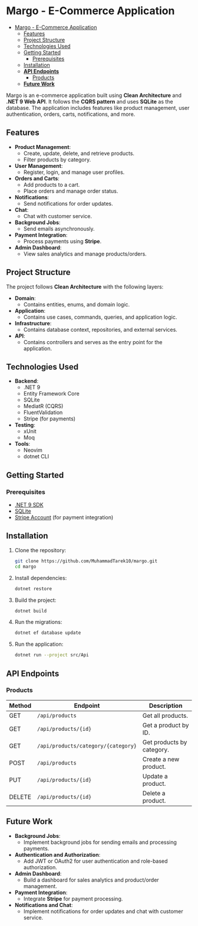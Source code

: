 # Margo - E-Commerce Application

<!--toc:start-->

- [Margo - E-Commerce Application](#margo-e-commerce-application)
  - [Features](#features)
  - [Project Structure](#project-structure)
  - [Technologies Used](#technologies-used)
  - [Getting Started](#getting-started)
    - [Prerequisites](#prerequisites)
  - [Installation](#installation)
  - [**API Endpoints**](#api-endpoints)
    - [Products](#products)
  - [**Future Work**](#future-work)
  <!--toc:end-->

Margo is an e-commerce application built using **Clean Architecture** and **.NET 9 Web API**. It follows the **CQRS pattern** and uses **SQLite** as the database. The application includes features like product management, user authentication, orders, carts, notifications, and more.

## Features

- **Product Management**:
  - Create, update, delete, and retrieve products.
  - Filter products by category.
- **User Management**:
  - Register, login, and manage user profiles.
- **Orders and Carts**:
  - Add products to a cart.
  - Place orders and manage order status.
- **Notifications**:
  - Send notifications for order updates.
- **Chat**:
  - Chat with customer service.
- **Background Jobs**:
  - Send emails asynchronously.
- **Payment Integration**:
  - Process payments using **Stripe**.
- **Admin Dashboard**:
  - View sales analytics and manage products/orders.

## Project Structure

The project follows **Clean Architecture** with the following layers:

- **Domain**:
  - Contains entities, enums, and domain logic.
- **Application**:
  - Contains use cases, commands, queries, and application logic.
- **Infrastructure**:
  - Contains database context, repositories, and external services.
- **API**:
  - Contains controllers and serves as the entry point for the application.

## Technologies Used

- **Backend**:
  - .NET 9
  - Entity Framework Core
  - SQLite
  - MediatR (CQRS)
  - FluentValidation
  - Stripe (for payments)
- **Testing**:
  - xUnit
  - Moq
- **Tools**:
  - Neovim
  - dotnet CLI

## Getting Started

### Prerequisites

- [.NET 9 SDK](https://dotnet.microsoft.com/download/dotnet/9.0)
- [SQLite](https://sqlite.org/index.html)
- [Stripe Account](https://stripe.com) (for payment integration)

## Installation

1. Clone the repository:

   ```bash
   git clone https://github.com/MuhammadTarek10/margo.git
   cd margo
   ```

2. Install dependencies:

   ```bash
   dotnet restore
   ```

3. Build the project:

   ```bash
   dotnet build
   ```

4. Run the migrations:

   ```bash
   dotnet ef database update
   ```

5. Run the application:

   ```bash
   dotnet run --project src/Api
   ```

## API Endpoints

### Products

| Method | Endpoint                            | Description               |
| ------ | ----------------------------------- | ------------------------- |
| GET    | `/api/products`                     | Get all products.         |
| GET    | `/api/products/{id}`                | Get a product by ID.      |
| GET    | `/api/products/category/{category}` | Get products by category. |
| POST   | `/api/products`                     | Create a new product.     |
| PUT    | `/api/products/{id}`                | Update a product.         |
| DELETE | `/api/products/{id}`                | Delete a product.         |

## Future Work

- **Background Jobs**:
  - Implement background jobs for sending emails and processing payments.
- **Authentication and Authorization**:
  - Add JWT or OAuth2 for user authentication and role-based authorization.
- **Admin Dashboard**:
  - Build a dashboard for sales analytics and product/order management.
- **Payment Integration**:
  - Integrate **Stripe** for payment processing.
- **Notifications and Chat**:
  - Implement notifications for order updates and chat with customer service.
